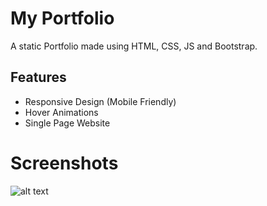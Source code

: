 # My Portfolio
A static Portfolio made using HTML, CSS, JS and Bootstrap.
## Features
- Responsive Design (Mobile Friendly)
- Hover Animations
- Single Page Website

# Screenshots
![alt text](https://github.com/darshan-at/Darshan-portfolio/blob/main/images/portfolio_img.png)
